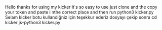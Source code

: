 Hello thanks for using my kicker it's so easy to use just clone and the copy your token and paste i nthe correct place and then run python3 kicker.py
Selam kicker botu kullandiğniz için teşekkur ederiz dosyayı çekip sonra cd kicker js-python3 kicker.py
